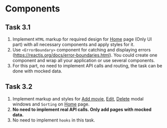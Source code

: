# Components

## Task 3.1
1. Implement `HTML` markup for required design for [Home](https://projects.invisionapp.com/share/F9VXQ7IMZGY/#/screens/406802250) page (Only UI part) with all necessary components and apply styles for it. 
2. Use `<ErrorBoundary>` component for catching and displaying errors (https://reactjs.org/docs/error-boundaries.html). You could create one component and wrap all your application or use several components.
3. For this part, no need to implement API calls and routing, the task can be done with mocked data.

## Task 3.2
1. Implement markup and styles for [Add movie](https://projects.invisionapp.com/share/F9VXQ7IMZGY/#/screens/406802247), [Edit](https://projects.invisionapp.com/share/F9VXQ7IMZGY/#/screens/406802252), [Delete](https://projects.invisionapp.com/share/F9VXQ7IMZGY/#/screens/406802251) modal windows and `Sorting` on [Home](https://projects.invisionapp.com/share/F9VXQ7IMZGY/#/screens/406802250) page.
3. **No need to implement real API calls. Only add pages with mocked data.**
4. No need to implement `hooks` in this task.
